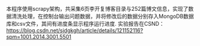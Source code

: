 
本程序使用scrapy架构，共采集6页李开复博客目录与252篇博文信息，实现了数据清洗处理，在控制台输出问题数据，并将修改后的数据分别存入MongoDB数据库和csv文件，其间有进度条显示程序运行进度.
实验报告在CSND：https://blog.csdn.net/sjdgkgh/article/details/121152116?spm=1001.2014.3001.5501
